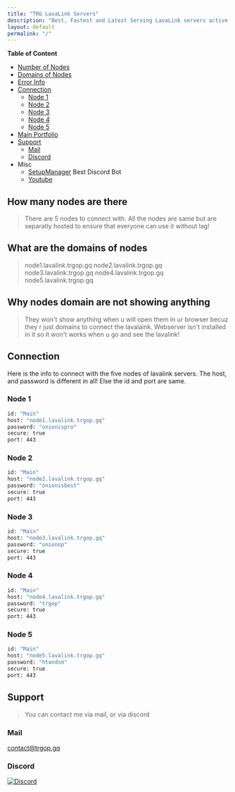 ```yaml
---
title: "TRG LavaLink Servers"
description: "Best, Fastest and Latest Serving LavaLink servers active 24/7"
layout: default
permalink: "/"
---
```


__Table of Content__
- [Number of Nodes](#how-many-nodes-are-there)
- [Domains of Nodes](#what-are-the-domains-of-nodes)
- [Error Info](#why-nodes-domain-are-not-showing-anything)
- [Connection](#connection)
  - [Node 1](#node-1)
  - [Node 2](#node-2)
  - [Node 3](#node-3)
  - [Node 4](#node-4)
  - [Node 5](#node-5)
- [Main Portfolio](https://trgop.gq)
- [Support](#support)
  - [Mail](#mail)
  - [Discord](#discord)
- Misc
  - [SetupManager](https://setupmanager.ml/invite) Best Discord Bot
  - [Youtube](https://trgop.gq/youtube)

## How many nodes are there
> There are 5 nodes to connect with. All the nodes are same but are separatly hosted to ensure that everyone can use it without lag!

## What are the domains of nodes
> node1.lavalink.trgop.gq
> node2.lavalink.trgop.gq
> node3.lavalink.trgop.gq
> node4.lavalink.trgop.gq
> node5.lavalink.trgop.gq

## Why nodes domain are not showing anything
> They won't show anything when u will open them in ur browser becuz they r just domains to connect the lavalaink. Webserver isn't installed in it so it won't works when u go and see the lavalink!

## Connection
Here is the info to connect with the five nodes of lavalink servers. The host, and password is different in all! Else the id and port are same.

### Node 1
```bash
id: "Main"
host: "node1.lavalink.trgop.gq"
password: "onionispro"
secure: true
port: 443
```

### Node 2
```bash
id: "Main"
host: "node2.lavalink.trgop.gq"
password: "onionisbest"
secure: true
port: 443
```

### Node 3
```bash
id: "Main"
host: "node3.lavalink.trgop.gq"
password: "onionop"
secure: true
port: 443
```

### Node 4
```bash
id: "Main"
host: "node4.lavalink.trgop.gq"
password: "trgop"
secure: true
port: 443
```

### Node 5
```bash
id: "Main"
host: "node5.lavalink.trgop.gq"
password: "htandsm"
secure: true
port: 443
```

## Support
> You can contact me via mail, or via discord

### Mail
[contact@trgop.gq](mailto:contact@trgop.gq)

### Discord
[![Discord](https://invidget.switchblade.xyz/ZsPV4443zS)](https://discord.gg/ZsPV4443zS)
